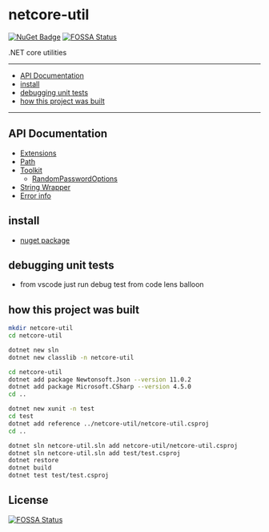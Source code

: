 # netcore-util

[![NuGet Badge](https://buildstats.info/nuget/netcore-util)](https://www.nuget.org/packages/netcore-util/)
[![FOSSA Status](https://app.fossa.io/api/projects/git%2Bgithub.com%2Fdevel0%2Fnetcore-util.svg?type=shield)](https://app.fossa.io/projects/git%2Bgithub.com%2Fdevel0%2Fnetcore-util?ref=badge_shield)

.NET core utilities

<hr/>

- [API Documentation](#api-documentation)
- [install](#install)
- [debugging unit tests](#debugging-unit-tests)
- [how this project was built](#how-this-project-was-built)

<hr/>

## API Documentation

- [Extensions](doc/api/UtilExt.md)
- [Path](doc/api/Util/Path.md)
- [Toolkit](doc/api/Util/Toolkit.md)
    - [RandomPasswordOptions](doc/api/Util/RandomPasswordOptions.md)
- [String Wrapper](doc/api/StringWrapper.md)
- [Error info](doc/api/ErrorInfo.md)

## install

- [nuget package](https://www.nuget.org/packages/netcore-util/)

## debugging unit tests

- from vscode just run debug test from code lens balloon

## how this project was built

```sh
mkdir netcore-util
cd netcore-util

dotnet new sln
dotnet new classlib -n netcore-util

cd netcore-util
dotnet add package Newtonsoft.Json --version 11.0.2
dotnet add package Microsoft.CSharp --version 4.5.0
cd ..

dotnet new xunit -n test
cd test
dotnet add reference ../netcore-util/netcore-util.csproj
cd ..

dotnet sln netcore-util.sln add netcore-util/netcore-util.csproj
dotnet sln netcore-util.sln add test/test.csproj 
dotnet restore
dotnet build
dotnet test test/test.csproj
```


## License
[![FOSSA Status](https://app.fossa.io/api/projects/git%2Bgithub.com%2Fdevel0%2Fnetcore-util.svg?type=large)](https://app.fossa.io/projects/git%2Bgithub.com%2Fdevel0%2Fnetcore-util?ref=badge_large)